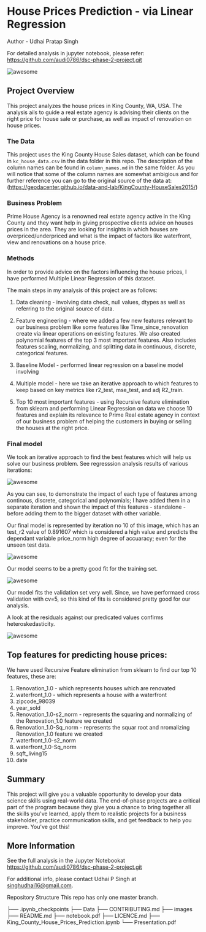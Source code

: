 # House Prices Prediction - via Linear Regression 

Author - Udhai Pratap Singh

For detailed analysis in jupyter notebook, please refer: https://github.com/audi0786/dsc-phase-2-project.git


![awesome](https://github.com/audi0786/dsc-phase-2-project/blob/main/images/House.webp)


## Project Overview

This project analyzes the house prices in King County, WA, USA. The analysis ails to guide a real estate agency is advising their clients
on the right price for house sale or purchase, as well as impact of renovation on house prices. 

### The Data

This project uses the King County House Sales dataset, which can be found in  `kc_house_data.csv` in the data folder in this repo. The description of the column names can be found in `column_names.md` in the same folder. As you will notice that some of the column names are somewhat ambigious and for further reference you can go to the original source of the data at: (https://geodacenter.github.io/data-and-lab/KingCounty-HouseSales2015/)



### Business Problem

Prime House Agency is a renowned real estate agency active in the King County and they want help in giving prospective clients advice 
on houses prices in the area. They are looking for insights in which houses are overpriced/underpriced and what is the impact of factors 
like waterfront, view and renovations on a house price. 



### Methods

In order to provide advice on the factors influencing the house prices, I have performed Multiple Linear Regression of this dataset. 

The main steps in my analysis of this project are as follows:
1. Data cleaning - involving data check, null values, dtypes as well as referring to the original source of data. 
2. Feature engineering - where we added a few new features relevant to our business problem like some features like Time_since_renovation 
create via linear operations on existing features. We also created polynomial features of the top 3 most important features. 
Also includes features scaling, normalizing, and splitting data in continuous, discrete, categorical features. 

3. Baseline Model - performed linear regression on a baseline model involving 

4. Multiple model - here we take an iterative approach to which features to keep based on key metrics like r2_test, mse_test, and adj R2_train. 

5. Top 10 most important features - using Recursive feature elimination from sklearn and performing Linear Regression on data we choose 10 features and explain its relevance to Prime Real estate agency in context of our business problem of helping the customers in buying or selling the houses at the right price. 



### Final model 

We took an iterative approach to find the best features which will help us solve our business problem. 
See regresssion analysis results of various iterations:

![awesome](https://github.com/audi0786/dsc-phase-2-project/blob/main/images/results%20of%2011%20iterations.jpg)


As you can see, to demonstrate the impact of each type of features among continous, discrete, categorical and polynomials; I have added 
them in a separate iteration and shown the impact of this features - standalone - before adding them to the bigger dataset with other variable. 

Our final model is represented by iteration no 10 of this image, which has an test_r2 value of 0.891607 which is considered a high value and
predicts the dependant variable price_norm high degree of accuaracy; even for the unseen test data. 

![awesome](https://github.com/audi0786/dsc-phase-2-project/blob/main/images/Final_model_traininig_set_predictions.png)

Our model seems to be a pretty good fit for the training set. 


![awesome](https://github.com/audi0786/dsc-phase-2-project/blob/main/images/Final_model_validation_set_predictions.png)

Our model fits the validation set very well. Since, we have performaed cross validation with cv=5, so this kind of fits is considered pretty good for our analysis. 


A look at the residuals against our predicated values confirms heteroskedasticity. 

![awesome](https://github.com/audi0786/dsc-phase-2-project/blob/main/images/Residual_plot_training__Validation_sets_final_model.png)





## Top features for predicting house prices:
We have used Recursive Feature elimination from sklearn to find our top 10 features, these are:

1. Renovation_1.0 - which represents houses which are renovated
2. waterfront_1.0 - which represents a house with a waterfront
3. zipcode_98039
4. year_sold
5. Renovation_1.0-s2_norm - represents the squaring and normalizing of the Renovation_1.0 feature we created
6. Renovation_1.0-Sq_norm - represents the squar root and nromalizing Renovation_1.0 feature we created
7. waterfront_1.0-s2_norm
8. waterfront_1.0-Sq_norm
9. sqft_living15
10. date 



## Summary

This project will give you a valuable opportunity to develop your data science skills using real-world data. The end-of-phase projects are a critical part of the program because they give you a chance to bring together all the skills you've learned, apply them to realistic projects for a business stakeholder, practice communication skills, and get feedback to help you improve. You've got this!



##  More Information
See the full analysis in the Jupyter Notebookat https://github.com/audi0786/dsc-phase-2-project.git

For additional info, please contact Udhai P Singh at singhudhai16@gmail.com.

Repository Structure
This repo has only one master branch.


├── .ipynb_checkpoints
├── Data
├── CONTRIBUTING.md
├── images
├── README.md
├── notebook.pdf
├── LICENCE.md
├── King_County_House_Prices_Prediction.ipynb
└── Presentation.pdf


